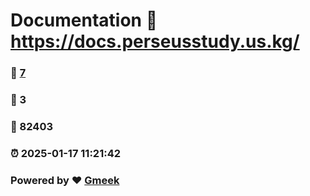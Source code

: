 # Documentation :link: https://docs.perseusstudy.us.kg/ 
### :page_facing_up: [7](https://docs.perseusstudy.us.kg//tag.html) 
### :speech_balloon: 3 
### :hibiscus: 82403 
### :alarm_clock: 2025-01-17 11:21:42 
### Powered by :heart: [Gmeek](https://github.com/Meekdai/Gmeek)
